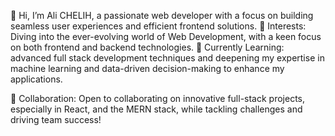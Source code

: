👋 Hi, I’m Ali CHELIH, a passionate web developer with a focus on building seamless user experiences and efficient frontend solutions.
👀 Interests: Diving into the ever-evolving world of Web Development, with a keen focus on both frontend and backend technologies.
🌱 Currently Learning: advanced full stack development techniques and deepening my expertise in machine learning and data-driven decision-making to enhance my applications.

💞️ Collaboration: Open to collaborating on innovative full-stack projects, especially in React, and the MERN stack, while tackling challenges and driving team success!




